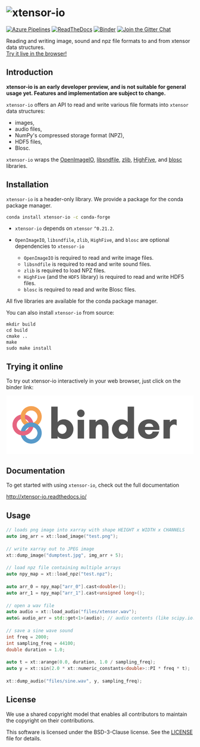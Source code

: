 # ![xtensor-io](docs/source/xtensor-io.svg)

[![Azure Pipelines](https://dev.azure.com/xtensor-stack/xtensor-stack/_apis/build/status/xtensor-stack.xtensor-io?branchName=master)](https://dev.azure.com/xtensor-stack/xtensor-stack/_build/latest?definitionId=8&branchName=master)
[![ReadTheDocs](https://readthedocs.org/projects/xtensor-io/badge/?version=stable)](http://xtensor-io.readthedocs.io/en/stable/)
[![Binder](https://img.shields.io/badge/launch-binder-brightgreen.svg)](https://mybinder.org/v2/gh/xtensor-stack/xtensor-io/stable?filepath=notebooks%2Fdemo.ipynb)
[![Join the Gitter Chat](https://badges.gitter.im/Join%20Chat.svg)](https://gitter.im/QuantStack/Lobby?utm_source=badge&utm_medium=badge&utm_campaign=pr-badge&utm_content=badge)

Reading and writing image, sound and npz file formats to and from xtensor data structures. <br>
[Try it live in the browser!](https://mybinder.org/v2/gh/xtensor-stack/xtensor-io/stable?filepath=notebooks%2Fdemo.ipynb)

## Introduction

**xtensor-io is an early developer preview, and is not suitable for general usage yet. Features and implementation are subject to change.**

`xtensor-io` offers an API to read and write various file formats into `xtensor` data structures:

 - images,
 - audio files,
 - NumPy's compressed storage format (NPZ),
 - HDF5 files,
 - Blosc.

`xtensor-io` wraps the [OpenImageIO](https://github.com/OpenImageIO/oiio), [libsndfile](https://github.com/erikd/libsndfile), [zlib](https://github.com/madler/zlib), [HighFive](https://github.com/BlueBrain/HighFive), and [blosc](https://github.com/Blosc/c-blosc) libraries.

## Installation

`xtensor-io` is a header-only library. We provide a package for the conda package manager.

```bash
conda install xtensor-io -c conda-forge
```

- `xtensor-io` depends on `xtensor` `^0.21.2`.

- `OpenImageIO`, `libsndfile`, `zlib`, `HighFive`, and `blosc` are optional dependencies to `xtensor-io`

  - `OpenImageIO` is required to read and write image files.
  - `libsndfile` is required to read and write sound files.
  - `zlib` is required to load NPZ files.
  - `HighFive` (and the `HDF5` library) is required to read and write HDF5 files.
  - `blosc` is required to read and write Blosc files.

All five libraries are available for the conda package manager.

You can also install `xtensor-io` from source:

```
mkdir build
cd build
cmake ..
make
sudo make install
```

## Trying it online

To try out xtensor-io interactively in your web browser, just click on the binder
link:

[![Binder](binder-logo.svg)](https://mybinder.org/v2/gh/xtensor-stack/xtensor-io/stable?filepath=notebooks%2Fdemo.ipynb)

## Documentation

To get started with using `xtensor-io`, check out the full documentation

http://xtensor-io.readthedocs.io/

## Usage

```cpp
// loads png image into xarray with shape HEIGHT x WIDTH x CHANNELS
auto img_arr = xt::load_image("test.png");

// write xarray out to JPEG image
xt::dump_image("dumptest.jpg", img_arr + 5);

// load npz file containing multiple arrays
auto npy_map = xt::load_npz("test.npz");

auto arr_0 = npy_map["arr_0"].cast<double>();
auto arr_1 = npy_map["arr_1"].cast<unsigned long>();

// open a wav file
auto audio = xt::load_audio("files/xtensor.wav");
auto& audio_arr = std::get<1>(audio); // audio contents (like scipy.io.wavfile results)

// save a sine wave sound
int freq = 2000;
int sampling_freq = 44100;
double duration = 1.0;

auto t = xt::arange(0.0, duration, 1.0 / sampling_freq);
auto y = xt::sin(2.0 * xt::numeric_constants<double>::PI * freq * t);

xt::dump_audio("files/sine.wav", y, sampling_freq);
```

## License

We use a shared copyright model that enables all contributors to maintain the
copyright on their contributions.

This software is licensed under the BSD-3-Clause license. See the [LICENSE](LICENSE) file for details.
